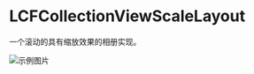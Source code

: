 # LCFCollectionViewScaleLayout
一个滚动的具有缩放效果的相册实现。

![示例图片](http://puh3d95bc.bkt.clouddn.com/haha.gif)